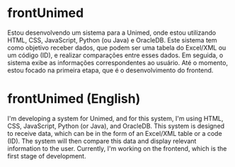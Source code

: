 # frontUnimed

Estou desenvolvendo um sistema para a Unimed, onde estou utilizando HTML, CSS, JavaScript, Python (ou Java) e OracleDB. Este sistema tem como objetivo receber dados, que podem ser uma tabela do Excel/XML ou um código (ID), e realizar comparações entre esses dados. Em seguida, o sistema exibe as informações correspondentes ao usuário. Até o momento, estou focado na primeira etapa, que é o desenvolvimento do frontend.

# frontUnimed (English)

I'm developing a system for Unimed, and for this system, I'm using HTML, CSS, JavaScript, Python (or Java), and OracleDB. This system is designed to receive data, which can be in the form of an Excel/XML table or a code (ID). The system will then compare this data and display relevant information to the user. Currently, I'm working on the frontend, which is the first stage of development.
